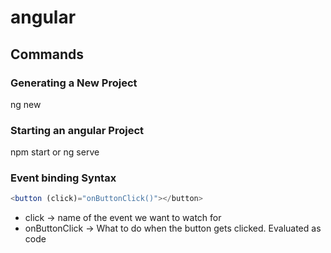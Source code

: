 # angular

## Commands 
### Generating a New Project 
ng new <app name>

### Starting an angular Project 
npm start or ng serve

### Event binding Syntax
```javascript
<button (click)="onButtonClick()"></button>
````
* click -> name of the event we want to watch for
* onButtonClick -> What to do when the button gets clicked. Evaluated as code 
